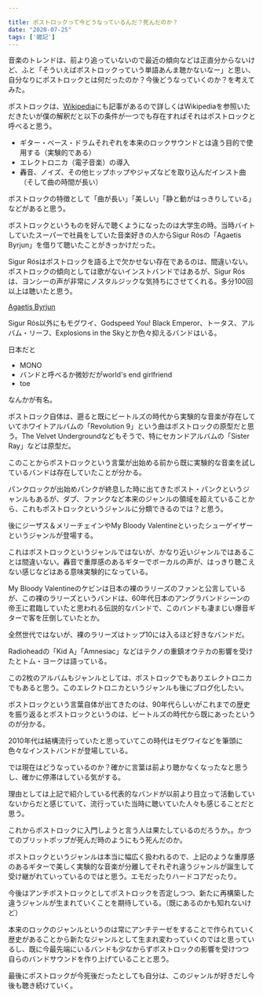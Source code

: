 ```yaml
---

title: ポストロックって今どうなっているんだ？死んだのか？
date: "2020-07-25"
tags: ['雑記']
---
```


音楽のトレンドは、前より追っていないので最近の傾向などは正直分からないけど、ふと「そういえばポストロックっていう単語あんま聴かないなー」と思い、自分なりにポストロックとは何だったのか？今後どうなっていくのか？を考えてみた。

ポストロックは、[Wikipedia](https://ja.wikipedia.org/wiki/%E3%83%9D%E3%82%B9%E3%83%88%E3%83%AD%E3%83%83%E3%82%AF)にも記事があるので詳しくはWikipediaを参照いただきたいが僕の解釈だと以下の条件が一つでも存在すればそれはポストロックと呼べると思う。

- ギター・ベース・ドラムそれぞれを本来のロックサウンドとは違う目的で使用する（実験的である）
- エレクトロニカ（電子音楽）の導入
- 轟音、ノイズ、その他ヒップホップやジャズなどを取り込んだインスト曲（そして曲の時間が長い）

ポストロックの特徴として「曲が長い」「美しい」「静と動がはっきりしている」などがあると思う。

ポストロックというものを好んで聴くようになったのは大学生の時。当時バイトしていたスーパーで社員をしていた音楽好きの人からSigur Rósの「Agaetis Byrjun」を借りて聴いたことがきっかけだった。

Sigur Rósはポストロックを語る上で欠かせない存在であるのは、間違いない。ポストロックの傾向としては歌がないインストバンドではあるが、Sigur Rósは、ヨンシーの声が非常にノスタルジックな気持ちにさせてくれる。多分100回以上は聴いたと思う。

[Agaetis Byrjun](https://music.youtube.com/playlist?list=OLAK5uy_kS0xK-8stFnvAtN5wIIAidUD2MAXSOxAI)

Sigur Rós以外にもモグワイ、Godspeed You! Black Emperor、トータス、アルバム・リーフ、Explosions in the Skyとか色々抑えるバンドはいる。

日本だと

- MONO
- バンドと呼べるか微妙だがworld's end girlfriend
- toe

なんかが有名。

ポストロック自体は、遡ると既にビートルズの時代から実験的な音楽が存在していてホワイトアルバムの「Revolution 9」という曲はポストロックの原型だと思う。The Velvet Undergroundなどもそうで、特にセカンドアルバムの「Sister Ray」などは原型だ。

このことからポストロックという言葉が出始める前から既に実験的な音楽を試しているバンドは存在していたことが分かる。

パンクロックが出始めパンクが終息した時に出てきたポスト・パンクというジャンルもあるが、ダブ、ファンクなど本来のジャンルの領域を超えていることから、これもポストロックというジャンルに分類できるのでは？と思う。

後にジーザス＆メリーチェインやMy Bloody Valentineといったシューゲイザーというジャンルが登場する。

これはポストロックというジャンルではないが、かなり近いジャンルではあることは間違いない。轟音で重厚感のあるギターでボーカルの声が、はっきり聴こえない感じなどはある意味実験的になっている。

My Bloody Valentineのケビンは日本の裸のラリーズのファンと公言しているが、この裸のラリーズというバンドは、60年代日本のアングラバンドシーンの帝王に君臨していたと思われる伝説的なバンドで、このバンドも凄まじい爆音ギターで客を圧倒していたとか。

全然世代ではないが、裸のラリーズはトップ10には入るほど好きなバンドだ。

Radioheadの「Kid A」「Amnesiac」などはテクノの重鎮オウテカの影響を受けたとトム・ヨークは語っている。

この2枚のアルバムもジャンルとしては、ポストロックでもありエレクトロニカでもあると思う。このエレクトロニカというジャンルも後にブログ化したい。

ポストロックという言葉自体が出てきたのは、90年代らしいがこれまでの歴史を振り返るとポストロックというのは、ビートルズの時代から既にあったというのが分かる。

2010年代は結構流行っていたと思っていてこの時代はモグワイなどを筆頭に色々なインストバンドが登場している。

では現在はどうなっているのか？確かに言葉は前より聴かなくなったなと思うし、確かに停滞はしている気がする。

理由としては上記で紹介している代表的なバンドが以前より目立って活動していないからだと感じていて、流行っていた当時に聴いていた人々も感じることだと思う。

これからポストロックに入門しようと言う人は果たしているのだろうか。。かつてのブリットポップが死んだ時のようにもう死んだのか。

ポストロックというジャンルは本当に幅広く扱われるので、上記のような重厚感のあるギターで美しく実験的な音楽が分離してそれぞれ違うジャンルが誕生して受け継がれていっているのではと思う。エモだったりハードコアだったり。

今後はアンチポストロックとしてポストロックを否定しつつ、新たに再構築した違うジャンルが生まれていくことを期待している。（既にあるのかも知れないけど）

本来のロックのジャンルというのは常にアンチテーゼをすることで作られていく歴史があることから新たなジャンルとして生まれ変わっていくのではと思っているし、既に今最先端にいるバンドも少なからずポストロックの影響を受けつつ
自らのバンドサウンドを作り上げていることと思う。

最後にポストロックが今死後だったとしても自分は、このジャンルが好きだし今後も聴き続けていく。



